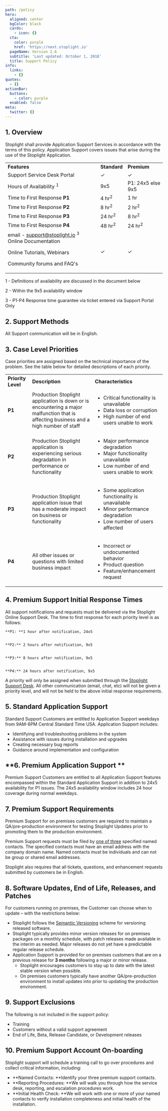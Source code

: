 ```yaml
---
path: /policy
hero:
  aligned: center
  bgColor: black
  cards:
    - icon: {}
  cta:
    color: purple
    href: 'https://next.stoplight.io'
  pageName: Version 2.6
  subtitle: 'Last updated: October 1, 2018'
  title: Support Policy
info:
  links:
    - {}
quotes:
  - {}
actionBar:
  buttons:
    - color: purple
  enabled: false
meta:
  twitter: {}
---
```

## **1. Overview**

Stoplight shall provide Application Support Services in accordance with the terms of this policy. Application Support covers issues that arise during the use of the Stoplight Application.


<table>
  <tr>
   <td><strong>Features</strong>
   </td>
   <td><strong>Standard</strong>
   </td>
   <td><strong>Premium</strong>
   </td>
  </tr>
  <tr>
   <td>Support Service Desk Portal
   </td>
   <td>✓
   </td>
   <td>✓
   </td>
  </tr>
  <tr>
   <td>Hours of Availability <sup>1</sup>
   </td>
   <td>9x5
   </td>
   <td>P1: 24x5 else 9x5
   </td>
  </tr>
  <tr>
   <td>Time to First Response <strong>P1</strong>
   </td>
   <td>4 hr<sup>2</sup>
   </td>
   <td>1 hr
   </td>
  </tr>
  <tr>
   <td>Time to First Response <strong>P2</strong> 
   </td>
   <td>8 hr<sup>2</sup>
   </td>
   <td>2 hr<sup>2</sup>
   </td>
  </tr>
  <tr>
   <td>Time to First Response <strong>P3</strong> 
   </td>
   <td>24 hr<sup>2</sup>
   </td>
   <td>8 hr<sup>2</sup>
   </td>
  </tr>
  <tr>
   <td>Time to First Response <strong>P4</strong> 
   </td>
   <td>48 hr<sup>2</sup>
   </td>
   <td>24 hr<sup>2</sup>
   </td>
  </tr>
  <tr>
   <td>email - <a href="mailto:support@stoplight.io">support@stoplight.io</a> <sup>3 </sup>Online Documentation
<p>
Online Tutorials, Webinars
<p>
Community forums and FAQ's
   </td>
   <td>✓
   </td>
   <td>✓
   </td>
  </tr>
</table>


1 - Definitions of availability are discussed in the document below

2 - Within the 9x5 availability window

3 - P1-P4 Response time guarantee via ticket entered via Support Portal Only


## **2. Support Methods**

All Support communication will be in English.


## **3. Case Level Priorities**

Case priorities are assigned based on the technical importance of the problem. See the table below for detailed descriptions of each priority.


<table>
  <tr>
   <td><strong>Priority Level</strong>
   </td>
   <td><strong>Description</strong>
   </td>
   <td><strong>Characteristics</strong>
   </td>
  </tr>
  <tr>
   <td><strong>P1</strong>
   </td>
   <td>Production Stoplight application is down or is encountering a major malfunction that is affecting business and a high number of staff
   </td>
   <td><ul>

<li>Critical functionality is unavailable
<li>Data loss or corruption
<li>High number of end users unable to work</li></ul>

   </td>
  </tr>
  <tr>
   <td><strong>P2</strong>
   </td>
   <td>Production Stoplight application is experiencing serious degradation in performance or functionality
   </td>
   <td><ul>

<li>Major performance degradation
<li>Major functionality unavailable
<li>Low number of end users unable to work</li></ul>

   </td>
  </tr>
  <tr>
   <td><strong>P3</strong>
   </td>
   <td>Production Stoplight application issue that has a moderate impact on business or functionality
   </td>
   <td><ul>

<li>Some application functionality is unavailable
<li>Minor performance degradation
<li>Low number of users affected</li></ul>

   </td>
  </tr>
  <tr>
   <td><strong>P4</strong>
   </td>
   <td>All other issues or questions with limited business impact
   </td>
   <td><ul>

<li>Incorrect or undocumented behavior
<li>Product question
<li>Feature/enhancement request</li></ul>

   </td>
  </tr>
</table>



## **4. Premium Support Initial Response Times**

All support notifications and requests must be delivered via the Stoplight Online Support Desk. The time to first response for each priority level is as follows:


    **P1: **1 hour after notification, 24x5


    **P2:** 2 hours after notification, 9x5


    **P3:** 8 hours after notification, 9x5


    **P4:** 24 hours after notification, 9x5

A priority will only be assigned when submitted through the <span style="text-decoration:underline;">Stoplight Support Desk</span>. All other communication (email, chat, etc) will not be given a priority level, and will not be held to the above initial response requirements.


## **5. Standard Application Support**

Standard Support Customers are entitled to Application Support weekdays from 9AM-6PM Central Standard Time USA. Application Support includes:



*   Identifying and troubleshooting problems in the system
*   Assistance with issues during installation and upgrades
*   Creating necessary bug reports
*   Guidance around implementation and configuration


## **6. Premium Application Support **

Premium Support Customers are entitled to all Application Support features encompassed within the Standard Application Support in addition to 24x5 availability for P1 issues. The 24x5 availability window includes 24 hour coverage during normal weekdays.


## **7. Premium Support Requirements**

Premium Support for on premises customers are required to maintain a QA/pre-production environment for testing Stoplight Updates prior to promoting them to the production environment.

Premium Support requests must be filed by <span style="text-decoration:underline;">one of three</span> specified named contacts. The specified contacts must have an email address with the company domain name.  Named contacts must be individuals and can not be group or shared email addresses.

Stoplight also requires that all tickets, questions, and enhancement requests submitted by customers be in English.


## **8. Software Updates, End of Life, Releases, and Patches**

For customers running on premises, the Customer can choose when to update – with the restrictions below:



*   Stoplight follows the [Semantic Versioning](https://semver.org/) scheme for versioning released software.
*   Stoplight typically provides minor version releases for on premises packages on a monthly schedule, with patch releases made available in the interim as needed. Major releases do not yet have a predictable regular release schedule.
*   Application Support is provided for on premises customers that are on a previous release for **3 months** following a major or minor release.
    *   Stoplight encourages customers to stay up to date with the latest stable version when possible.
    *   On premises customers typically have another  QA/pre-production environment to install updates into prior to updating the production environment. 


## **9. Support Exclusions**

The following is not included in the support policy:



*   Training
*   Customers without a valid support agreement
*   End of Life, Beta, Release Candidate, or Development releases


## **10. Premium Support Account On-boarding**

Stoplight support will schedule a training call to go over procedures and collect critical information, including:



*   **Named Contacts: **Identify your three premium support contacts.
*   **Reporting Procedures: **We will walk you through how the service desk, reporting, and escalation procedures work.
*   **Initial Health Check: **We will work with one or more of your named contacts to verify installation completeness and initial health of the installation.
